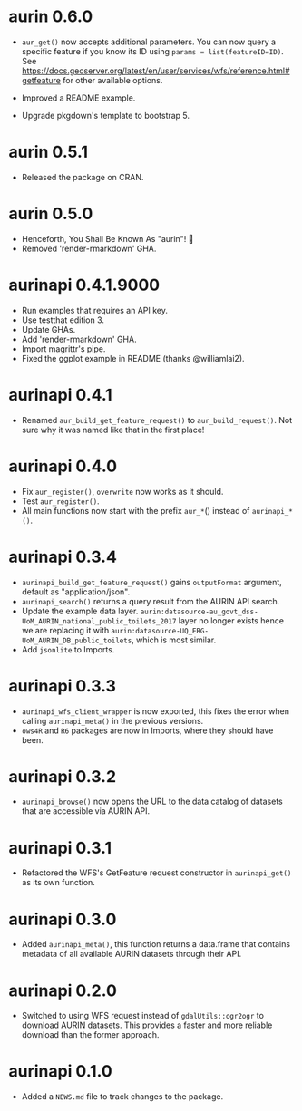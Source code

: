 <!-- NEWS.md is maintained by https://cynkra.github.io/fledge, do not edit -->

# aurin 0.6.0

- `aur_get()` now accepts additional parameters. You can now query a specific feature if you know its ID using `params = list(featureID=ID)`. See https://docs.geoserver.org/latest/en/user/services/wfs/reference.html#getfeature for other available options.

- Improved a README example.
- Upgrade pkgdown's template to bootstrap 5.


# aurin 0.5.1

- Released the package on CRAN.


# aurin 0.5.0

- Henceforth, You Shall Be Known As "aurin"! 🦘
- Removed 'render-rmarkdown' GHA. 


# aurinapi 0.4.1.9000

- Run examples that requires an API key.
- Use testthat edition 3.
- Update GHAs.
- Add 'render-rmarkdown' GHA.
- Import magrittr's pipe.
- Fixed the ggplot example in README (thanks @williamlai2).


# aurinapi 0.4.1

- Renamed `aur_build_get_feature_request()` to `aur_build_request()`. Not sure why it was named like that in the first place!


# aurinapi 0.4.0

- Fix `aur_register()`, `overwrite` now works as it should.
- Test `aur_register()`.
- All main functions now start with the prefix `aur_*`() instead of `aurinapi_*()`.


# aurinapi 0.3.4

* `aurinapi_build_get_feature_request()` gains `outputFormat` argument, default as "application/json".
* `aurinapi_search()` returns a query result from the AURIN API search.
* Update the example data layer. `aurin:datasource-au_govt_dss-UoM_AURIN_national_public_toilets_2017` layer no longer exists hence we are replacing it with `aurin:datasource-UQ_ERG-UoM_AURIN_DB_public_toilets`, which is most similar.
* Add `jsonlite` to Imports.

# aurinapi 0.3.3

* `aurinapi_wfs_client_wrapper` is now exported, this fixes the error when calling `aurinapi_meta()` in the previous versions.
* `ows4R` and `R6` packages are now in Imports, where they should have been.

# aurinapi 0.3.2

* `aurinapi_browse()` now opens the URL to the data catalog of datasets that are accessible via AURIN API.

# aurinapi 0.3.1

* Refactored the WFS's GetFeature request constructor in `aurinapi_get()` as its own function.

# aurinapi 0.3.0

* Added `aurinapi_meta()`, this function returns a data.frame that contains metadata of all available AURIN datasets through their API.

# aurinapi 0.2.0

* Switched to using WFS request instead of `gdalUtils::ogr2ogr` to download AURIN datasets. This provides a faster and more reliable download than the former approach.

# aurinapi 0.1.0

* Added a `NEWS.md` file to track changes to the package.
